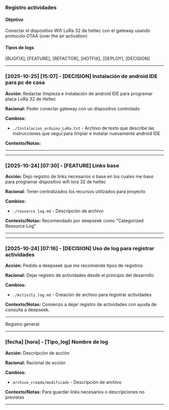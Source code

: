 ### Registro actividades

#### Objetivo
Conectar el dispositivo Wifi LoRa 32 de heltec con el gateway usando protocolo OTAA (over the air activation)

#### Tipos de logs
[BUGFIX], [FEATURE], [REFACTOR], [HOTFIX], [DEPLOY], [DECISION]

---

### [2025-10-25] [15:07] - [DECISION] Instalación de android IDE para pc de casa

**Acción:** Redactar limpieza e instalación de android IDE para programar placa LoRa 32 de Heltec

**Racional:** Poder conectar gateway con un dispositivo controlado

**Cambios:**
*   `./Instalacion_arduino_LoRa.txt` - Archivo de texto que describe las instrucciones que seguí para limpiar e instalar nuevamente android IDE

**Contexto/Notas:**  <!-- Commit: [a1b2c3d](link-to-commit) --> 

---

---

### [2025-10-24] [07:30] - [FEATURE] Links base

**Acción:** Dejo registro de links necesarios o base en los cuales me baso para programar dispositivo wifi lora 32 de heltec

**Racional:** Tener centralizados los recursos utilizados para proyecto

**Cambios:**
*   `./resource_log.md` - Descripción de archivo

**Contexto/Notas:** Recomendado por deepseek como "Categorized Resource Log" <!-- Commit: [a1b2c3d](link-to-commit) --> 

---

---

### [2025-10-24] [07:16] - [DECISION] Uso de log para registrar actividades

**Acción:** Pedido a deepseek que me recomiende tipos de registros

**Racional:** Dejar registro de actividades desde el principio del desarrollo

**Cambios:**
*   `./Activity_log.md` - Creación de archivo para registrar actividades

**Contexto/Notas:** Comienzo a dejar registro de actividades con ayuda de consulta a deepseek. <!-- comentario --> 

---

Registro general

---

### [fecha] [hora] - [Tipo_log] Nombre de log

**Acción:** Descripción de acción

**Racional:** Racional de acción

**Cambios:**
*   `archivo_creado/modificado` - Descripción de archivo

**Contexto/Notas:** Para guardar links necesarios o descripciones no previstas <!-- Commit: [a1b2c3d](link-to-commit) --> 

---